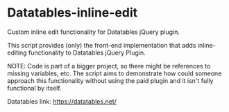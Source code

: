 # Datatables-inline-edit
Custom inline edit functionality for Datatables jQuery plugin. 

This script provides (only) the front-end implementation that adds inline-editing functionality to Datatables jQuery Plugin.

NOTE: Code is part of a bigger project, so there might be references to missing variables, etc. The script aims to demonstrate how could someone approach this functionality without using the paid plugin and it isn't fully functional by itself.

Datatables link: https://datatables.net/
